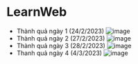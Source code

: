 # LearnWeb
- Thành quả ngày 1 (24/2/2023)
![image](https://user-images.githubusercontent.com/108993284/221150445-743f74e3-5289-4b37-bd31-a63a96c5a9e9.png)
- Thành quả ngày 2 (27/2/2023)
![image](https://user-images.githubusercontent.com/108993284/221896304-a00abfa4-55f3-459d-a613-7bbf98216b19.png)
- Thành quả ngày 3 (28/2/2023)
![image](https://user-images.githubusercontent.com/108993284/221896207-9bdac7e9-ca5f-4b85-9a3f-ef27a45306ae.png)
- Thanh quả ngày 4 (4/3/2023)
![image](https://user-images.githubusercontent.com/108993284/222896390-e64dfa72-a2d2-4987-bdce-5a55e46c4e8e.png)

